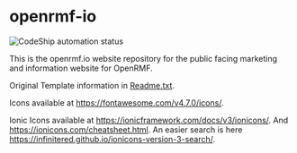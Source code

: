 # openrmf-io

<p><img src="https://app.codeship.com/projects/d3fbf140-c9bb-0137-2863-46e2886f579e/status?branch=master" 
    alt="CodeShip automation status" /></p>

This is the openrmf.io website repository for the public facing marketing and information website for OpenRMF.

Original Template information in [Readme.txt](./Readme.txt).

Icons available at https://fontawesome.com/v4.7.0/icons/.

Ionic Icons available at https://ionicframework.com/docs/v3/ionicons/. And https://ionicons.com/cheatsheet.html.  An easier search is here https://infinitered.github.io/ionicons-version-3-search/. 